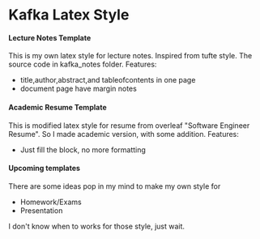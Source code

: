 # Kafka Latex Style

#### Lecture Notes Template

This is my own latex style for lecture notes. Inspired from tufte style.
The source code in kafka_notes folder.
Features: 
- title,author,abstract,and tableofcontents in one page
- document page have margin notes

#### Academic Resume Template
This is modified latex style for resume from overleaf "Software Engineer Resume". So I made academic version, with some addition.
Features: 
- Just fill the block, no more formatting

#### Upcoming templates

There are some ideas pop in my mind to make my own style for
- Homework/Exams
- Presentation

I don't know when to works for those style, just wait.
